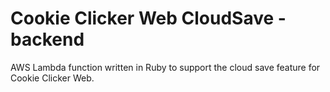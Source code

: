 # Cookie Clicker Web CloudSave - backend

AWS Lambda function written in Ruby to support the cloud save feature for Cookie Clicker Web.
